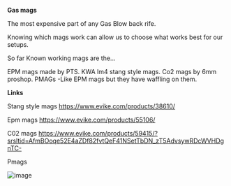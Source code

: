 **Gas mags**

The most expensive part of any Gas Blow back rife.  

Knowing which mags work can allow us to choose what works best for our setups.

So far Known working mags are the... 

EPM mags made by PTS.
KWA lm4 stang style mags. 
Co2 mags by 6mm proshop.
PMAGs -Like EPM mags but they have waffling on them.


**Links**

Stang style mags
https://www.evike.com/products/38610/

Epm mags 
https://www.evike.com/products/55106/

C02 mags 
https://www.evike.com/products/59415/?srsltid=AfmBOoqe52E4aZDf82fvtQeF41NSetTbDN_zT5AdvsywRDcWVHDgnTC-


Pmags

![image](https://github.com/user-attachments/assets/f882d953-4330-4578-a7d7-3cfc72f8af19)
